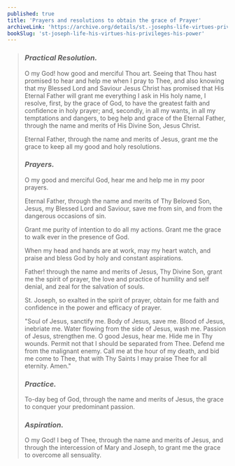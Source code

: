 ```yaml
---
published: true
title: 'Prayers and resolutions to obtain the grace of Prayer'
archiveLink: 'https://archive.org/details/st.-josephs-life-virtues-privileges-power/page/336?view=theater'
bookSlug: 'st-joseph-life-his-virtues-his-privileges-his-power'
---
```


> ### *Practical Resolution.*
>
> O my God! how good and merciful Thou art. Seeing that Thou hast promised to hear and help me when I pray to Thee, and also knowing that my Blessed Lord and Saviour Jesus Christ has promised that His Eternal Father will grant me everything I ask in His holy name, I resolve, first, by the grace of God, to have the greatest faith and confidence in holy prayer; and, secondly, in all my wants, in all my temptations and dangers, to beg help and grace of the Eternal Father, through the name and merits of His Divine Son, Jesus Christ.
>
> Eternal Father, through the name and merits of Jesus, grant me the grace to keep all my good and holy resolutions.
>
> ### *Prayers.*
>
> O my good and merciful God, hear me and help me in my poor prayers.
>
> Eternal Father, through the name and merits of Thy Beloved Son, Jesus, my Blessed Lord and Saviour, save me from sin, and from the dangerous occasions of sin.
>
> Grant me purity of intention to do all my actions. Grant me the grace to walk ever in the presence of God.
>
> When my head and hands are at work, may my heart watch, and praise and bless God by holy and constant aspirations.
>
> Father! through the name and merits of Jesus, Thy Divine Son, grant me the spirit of prayer, the love and practice of humility and self denial, and zeal for the salvation of souls.
>
> St. Joseph, so exalted in the spirit of prayer, obtain for me faith and confidence in the power and efficacy of prayer.
>
> "Soul of Jesus, sanctify me. Body of Jesus, save me. Blood of Jesus, inebriate me. Water flowing from the side of Jesus, wash me. Passion of Jesus, strengthen me. O good Jesus, hear me. Hide me in Thy wounds. Permit not that I should be separated from Thee. Defend me from the malignant enemy. Call me at the hour of my death, and bid me come to Thee, that with Thy Saints I may praise Thee for all eternity. Amen."
>
> ### *Practice.*
>
> To-day beg of God, through the name and
merits of Jesus, the grace to conquer your predominant passion.
>
> ### *Aspiration.*
>
> O my God! I beg of Thee, through the name and merits of Jesus, and through the intercession of Mary and Joseph, to grant me the grace to overcome all sensuality.
